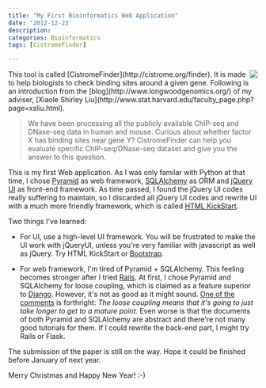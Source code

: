 ```yaml
---
title: "My First Bioinformatics Web Application"
date: '2012-12-23'
description:
categories: Bioinformatics
tags: [CistromeFinder]

---
```


<img src="{{urls.media}}/cistromefinder.png" align="right">
This tool is called [CistromeFinder](http://cistrome.org/finder). It is made to help biologists to check binding sites around a given gene. Following is an introduction from the [blog](http://www.longwoodgenomics.org/) of my adviser, [Xiaole Shirley Liu](http://www.stat.harvard.edu/faculty_page.php?page=xsliu.html).



>We have been processing all the publicly available ChIP-seq and DNase-seq data in human and mouse. Curious about whether factor X has binding sites near gene Y? CistromeFinder can help you evaluate specific ChIP-seq/DNase-seq dataset and give you the answer to this question.


This is my first Web application. As I was only familar with Python at that time, I chose [Pyramid](http://docs.pylonsproject.org/projects/pyramid/) as web framework, [SQLAlchemy](http://www.sqlalchemy.org/) as ORM and [jQuery UI](http://jqueryui.com/) as front-end framework. As time passed, I found the jQuery UI codes really suffering to maintain, so I discarded all jQuery UI codes and rewrite UI with a much more friendly framework, which is called [HTML KickStart](http://www.99lime.com/).

Two things I've learned:

- For UI, use a high-level UI framework. You will be frustrated to make the UI work with jQueryUI, unless you're very familiar with javascript as well as jQuery. Try HTML KickStart or [Bootstrap](http://twitter.github.com/bootstrap/).

- For web framework, I'm tired of Pyramid + SQLAlchemy. This feeling becomes stronger after I tried [Rails](http://rubyonrails.org/). At first, I chose Pyramid and SQLAlchemy for loose coupling, which is claimed as a feature superior to [Django](https://www.djangoproject.com/). However, it's not as good as it might sound. [One of the comments](http://www.quora.com/How-do-Rails-vs-Flask-vs-Pyramids-compare-as-web-frameworks) is forthright: *The loose coupling means that it's going to just take longer to get to a mature point.*  Even worse is that the documents of both Pyramid and SQLAlchemy are abstract and there're not many good tutorials for them. If I could rewrite the back-end part, I might try Rails or Flask.

The submission of the paper is still on the way. Hope it could be finished before January of next year.

Merry Christmas and Happy New Year! :-)


